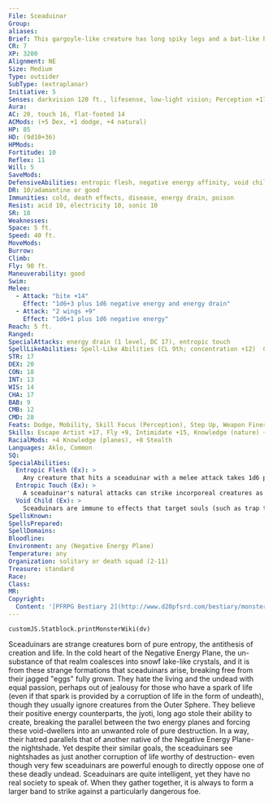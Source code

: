 ```yaml
---
File: Sceaduinar
Group: 
aliases: 
Brief: This gargoyle-like creature has long spiky legs and a bat-like head-its body seems to be made of living, dark purple crystal.
CR: 7
XP: 3200
Alignment: NE
Size: Medium
Type: outsider
SubType: (extraplanar)
Initiative: 5
Senses: darkvision 120 ft., lifesense, low-light vision; Perception +17
Aura: 
AC: 20, touch 16, flat-footed 14
ACMods: (+5 Dex, +1 dodge, +4 natural)
HP: 85
HD: (9d10+36)
HPMods: 
Fortitude: 10
Reflex: 11
Will: 5
SaveMods: 
DefensiveAbilities: entropic flesh, negative energy affinity, void child
DR: 10/adamantine or good
Immunities: cold, death effects, disease, energy drain, poison
Resist: acid 10, electricity 10, sonic 10
SR: 18
Weaknesses: 
Space: 5 ft.
Speed: 40 ft.
MoveMods: 
Burrow: 
Climb: 
Fly: 90 ft.
Maneuverability: good
Swim: 
Melee: 
  - Attack: "bite +14"
    Effect: "1d6+3 plus 1d6 negative energy and energy drain"
  - Attack: "2 wings +9"
    Effect: "1d6+1 plus 1d6 negative energy"
Reach: 5 ft.
Ranged: 
SpecialAttacks: energy drain (1 level, DC 17), entropic touch
SpellLikeAbilities: Spell-Like Abilities (CL 9th; concentration +12)  Constant-entropic shield, hide from undead (DC 14)   At Will-bleed (DC 13), dimension door (self only), dispel magic   3/day-death knell (DC 15), deeper darkness, enervation, inflict serious wounds (DC 16), silence   1/day-antilife shell, greater teleport (self plus 50 lbs. of objects only), harm (DC 19), slay living (DC 18)
STR: 17
DEX: 20
CON: 18
INT: 13
WIS: 14
CHA: 17
BAB: 9
CMB: 12
CMD: 28
Feats: Dodge, Mobility, Skill Focus (Perception), Step Up, Weapon Finesse
Skills: Escape Artist +17, Fly +9, Intimidate +15, Knowledge (nature) +13, Knowledge (planes) +17, Perception +17, Sense Motive +14, Stealth +25
RacialMods: +4 Knowledge (planes), +8 Stealth
Languages: Aklo, Common
SQ: 
SpecialAbilities:
  Entropic Flesh (Ex): >
    Any creature that hits a sceaduinar with a melee attack takes 1d6 points of negative energy damage. Attacking with a weapon that provides reach allows a creature to avoid taking this damage.
  Entropic Touch (Ex): >
    A sceaduinar's natural attacks can strike incorporeal creatures as if they were ghost touch weapons. All of a sceaduinar's natural attacks deal +1d6 points of negative energy damage to the target. This energy does not heal creatures healed by inflict spells.
  Void Child (Ex): >
    Sceaduinars are immune to effects that target souls (such as trap the soul) or require knowledge of a creature's identity (such as scrying). When one is slain, it cannot be restored to life by magic save by a miracle or wish, or by divine intervention.
SpellsKnown: 
SpellsPrepared: 
SpellDomains: 
Bloodline: 
Environment: any (Negative Energy Plane)
Temperature: any
Organization: solitary or death squad (2-11)
Treasure: standard
Race: 
Class: 
MR: 
Copyright:
  Content: '[PFRPG Bestiary 2](http://www.d20pfsrd.com/bestiary/monster-listings/outsiders/sceaduinar)'
---
```

```dataviewjs
customJS.Statblock.printMonsterWiki(dv)
```
Sceaduinars are strange creatures born of pure entropy, the antithesis of creation and life. In the cold heart of the Negative Energy Plane, the un-substance of that realm coalesces into snowf lake-like crystals, and it is from these strange formations that sceaduinars arise, breaking free from their jagged "eggs" fully grown. They hate the living and the undead with equal passion, perhaps out of jealousy for those who have a spark of life (even if that spark is provided by a corruption of life in the form of undeath), though they usually ignore creatures from the Outer Sphere. They believe their positive energy counterparts, the jyoti, long ago stole their ability to create, breaking the parallel between the two energy planes and forcing these void-dwellers into an unwanted role of pure destruction.  In a way, their hatred parallels that of another native of the Negative Energy Plane-the nightshade. Yet despite their similar goals, the sceaduinars see nightshades as just another corruption of life worthy of destruction- even though very few sceaduinars are powerful enough to directly oppose one of these deadly undead. Sceaduinars are quite intelligent, yet they have no real society to speak of. When they gather together, it is always to form a larger band to strike against a particularly dangerous foe.
